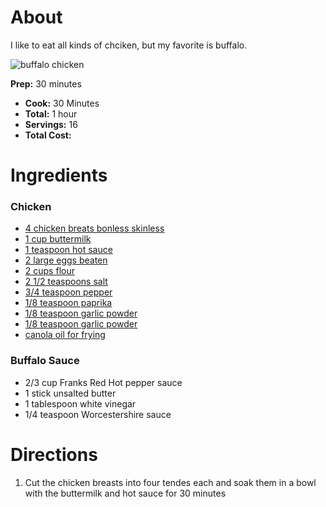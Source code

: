 # About

I like to eat all kinds of chciken, but my favorite is buffalo.

![buffalo chicken](https://www.askchefdennis.com/wp-content/uploads/2011/02/buffalo-wings-100-680x614.jpg)

 **Prep:** 30 minutes
- **Cook:** 30 Minutes
- **Total:** 1 hour
- **Servings:** 16
- **Total Cost:** 

# Ingredients

### Chicken

- [4 chicken breats bonless skinless]()
- [1 cup buttermilk]()    
- [1 teaspoon hot sauce]()
- [2 large eggs beaten]()
- [2 cups flour]()
- [2 1/2 teaspoons salt]()
- [3/4 teaspoon pepper]()
- [1/8 teaspoon paprika]()
- [1/8 teaspoon garlic powder]()
- [1/8 teaspoon garlic powder]()
- [canola oil for frying]()

### Buffalo Sauce

- 2/3 cup Franks Red Hot pepper sauce
- 1 stick unsalted butter
- 1 tablespoon white vinegar
- 1/4 teaspoon Worcestershire sauce

# Directions

1. Cut the chicken breasts into four tendes each and soak them in a bowl with the buttermilk and hot sauce for 30 minutes
